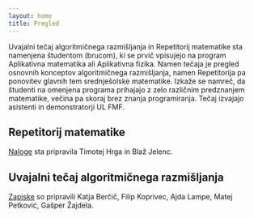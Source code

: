 ```yaml
---
layout: home
title: Pregled
---
```


Uvajalni tečaj algoritmičnega razmišljanja in Repetitorij matematike sta namenjena študentom (brucom), ki se prvič vpisujejo na program Aplikativna matematika ali Aplikativna fizika. Namen tečaja je pregled osnovnih konceptov algoritmičnega razmišljanja, namen Repetitorija pa ponovitev glavnih tem srednješolske matematike. Izkaže se namreč, da študenti na omenjena programa prihajajo z zelo različnim predznanjem matematike, večina pa skoraj brez znanja programiranja. Tečaj izvajajo asistenti in demonstratorji UL FMF.

## Repetitorij matematike

[Naloge](RepetitorijMatematike.pdf) sta pripravila Timotej Hrga in Blaž Jelenc.

## Uvajalni tečaj algoritmičnega razmišljanja

[Zapiske](utp/) so pripravili Katja Berčič, Filip Koprivec, Ajda Lampe, Matej Petković, Gašper Žajdela.
